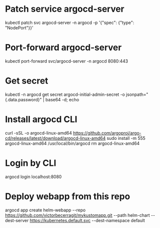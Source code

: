 
# Patch service argocd-server

kubectl patch svc argocd-server -n argocd -p '{"spec": {"type": "NodePort"}}'

# Port-forward argocd-server

kubectl port-forward svc/argocd-server -n argocd 8080:443

# Get secret 

kubectl -n argocd get secret argocd-initial-admin-secret -o jsonpath="{.data.password}" | base64 -d; echo

# Install argocd CLI

curl -sSL -o argocd-linux-amd64 https://github.com/argoproj/argo-cd/releases/latest/download/argocd-linux-amd64
sudo install -m 555 argocd-linux-amd64 /usr/local/bin/argocd
rm argocd-linux-amd64


# Login by CLI

argocd login localhost:8080

# Deploy webapp from this repo

argocd app create helm-webapp --repo https://github.com/victorbecerragit/mykustomapp.git --path helm-chart --dest-server https://kubernetes.default.svc --dest-namespace default
